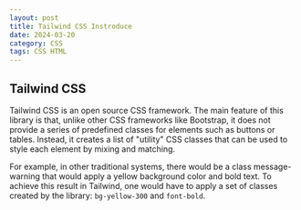 ```yaml
---
layout: post
title: Tailwind CSS Instroduce
date: 2024-03-20
category: CSS
tags: CSS HTML
---
```


## Tailwind CSS

Tailwind CSS is an open source CSS framework. The main feature of this library is that, unlike other CSS frameworks like Bootstrap, it does not provide a series of predefined classes for elements such as buttons or tables. Instead, it creates a list of "utility" CSS classes that can be used to style each element by mixing and matching.

For example, in other traditional systems, there would be a class message-warning that would apply a yellow background color and bold text. To achieve this result in Tailwind, one would have to apply a set of classes created by the library: `bg-yellow-300` and `font-bold`.


